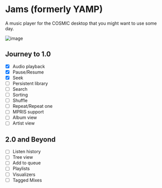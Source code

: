 # Jams (formerly YAMP)

A music player for the COSMIC desktop that you might want to use some day.

![image](https://github.com/user-attachments/assets/e37171aa-6e77-468a-94bc-607f486bad45)

## Journey to 1.0

- [x] Audio playback
- [x] Pause/Resume
- [x] Seek
- [ ] Persistent library
- [ ] Search
- [ ] Sorting
- [ ] Shuffle
- [ ] Repeat/Repeat one
- [ ] MPRIS support
- [ ] Album view
- [ ] Artist view

## 2.0 and Beyond

- [ ] Listen history
- [ ] Tree view
- [ ] Add to queue
- [ ] Playlists
- [ ] Visualizers
- [ ] Tagged Mixes
